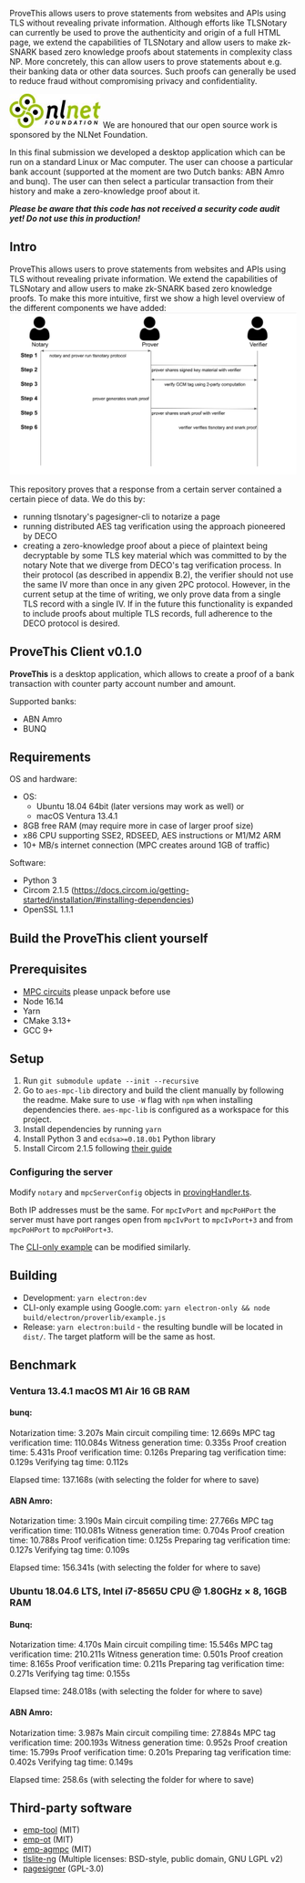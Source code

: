 ProveThis allows users to prove statements from websites and APIs using TLS without revealing private information. Although efforts like TLSNotary can currently be used to prove the authenticity and origin of a full HTML page, we extend the capabilities of TLSNotary and allow users to make zk-SNARK based zero knowledge proofs about statements in complexity class NP. More concretely, this can allow users to prove statements about e.g. their banking data or other data sources. Such proofs can generally be used to reduce fraud without compromising privacy and confidentiality.

![NLNet](/nlnet_logo.png "nlnet_logo")
We are honoured that our open source work is sponsored by the NLNet Foundation.

In this final submission we developed a desktop application which can be run on a standard Linux or Mac computer. The user can choose a particular bank account (supported at the moment are two Dutch banks: ABN Amro and bunq). The user can then select a particular transaction from their history and make a zero-knowledge proof about it.

***Please be aware that this code has not received a security code audit yet! Do not use this in production!***

## Intro 

ProveThis allows users to prove statements from websites and APIs using TLS without revealing private information. We extend the capabilities of TLSNotary and allow users to make zk-SNARK based zero knowledge proofs. To make this more intuitive, first we show a high level overview of the different components we have added:
![Overview](/provethis_overview.png "provethis overview")

This repository proves that a response from a certain server contained a certain piece of data. We do this by:
- running tlsnotary's pagesigner-cli to notarize a page
- running distributed AES tag verification using the approach pioneered by DECO
- creating a zero-knowledge proof about a piece of plaintext being decryptable by some TLS key material which was committed to by the notary
Note that we diverge from DECO's tag verification process. In their protocol (as described in appendix B.2), the verifier should not use the same IV more than once in any given 2PC protocol. However, in the current setup at the time of writing, we only prove data from a single TLS record with a single IV. If in the future this functionality is expanded to include proofs about multiple TLS records, full adherence to the DECO protocol is desired.


## ProveThis Client v0.1.0

**ProveThis** is a desktop application, which allows to create a proof of a bank transaction with counter party account number and amount.

Supported banks:
- ABN Amro
- BUNQ

## Requirements

OS and hardware:
- OS:
  - Ubuntu 18.04 64bit (later versions may work as well) or 
  - macOS Ventura 13.4.1
- 8GB free RAM (may require more in case of larger proof size)
- x86 CPU supporting SSE2, RDSEED, AES instructions or M1/M2 ARM 
- 10+ MB/s internet connection (MPC creates around 1GB of traffic)

Software:
- Python 3
- Circom 2.1.5 (https://docs.circom.io/getting-started/installation/#installing-dependencies)
- OpenSSL 1.1.1

## Build the ProveThis client yourself

## Prerequisites

- [MPC circuits](./electron/static/mpc_circuits) please unpack before use
- Node 16.14
- Yarn
- CMake 3.13+
- GCC 9+

## Setup

1. Run `git submodule update --init --recursive`
2. Go to `aes-mpc-lib` directory and build the client manually by following the readme. Make sure to use `-W` flag with `npm` when installing dependencies there. `aes-mpc-lib` is configured as a workspace for this project.
3. Install dependencies by running `yarn`
4. Install Python 3 and `ecdsa>=0.18.0b1` Python library
5. Install Circom 2.1.5 following [their guide](https://docs.circom.io/getting-started/installation/#installing-circom)

### Configuring the server

Modify `notary` and `mpcServerConfig` objects in [provingHandler.ts](./electron/handlers/provingHandler.ts).

Both IP addresses must be the same. For `mpcIvPort` and `mpcPoHPort` the server must have port ranges open from `mpcIvPort` to `mpcIvPort+3` and from `mpcPoHPort` to `mpcPoHPort+3`.

The [CLI-only example](electron/proverlib/example.ts) can be modified similarly.

## Building

- Development: `yarn electron:dev`
- CLI-only example using Google.com: `yarn electron-only && node build/electron/proverlib/example.js`
- Release: `yarn electron:build` - the resulting bundle will be located in `dist/`. The target platform will be the same as host.



## Benchmark 

### Ventura 13.4.1 macOS M1 Air 16 GB RAM 

#### bunq:
Notarization time: 3.207s
Main circuit compiling time: 12.669s
MPC tag verification time: 110.084s
Witness generation time: 0.335s
Proof creation time: 5.431s
Proof verification time: 0.126s
Preparing tag verification time: 0.129s
Verifying tag time: 0.112s

Elapsed time: 137.168s (with selecting the folder for where to save)

#### ABN Amro:
Notarization time: 3.190s
Main circuit compiling time: 27.766s
MPC tag verification time: 110.081s
Witness generation time: 0.704s
Proof creation time: 10.788s
Proof verification time: 0.125s
Preparing tag verification time: 0.127s
Verifying tag time: 0.109s

Elapsed time: 156.341s (with selecting the folder for where to save)


### Ubuntu 18.04.6 LTS, Intel i7-8565U CPU @ 1.80GHz × 8, 16GB RAM

#### Bunq:
Notarization time: 4.170s
Main circuit compiling time: 15.546s
MPC tag verification time: 210.211s
Witness generation time: 0.501s
Proof creation time: 8.165s
Proof verification time: 0.211s
Preparing tag verification time: 0.271s
Verifying tag time: 0.155s

Elapsed time: 248.018s (with selecting the folder for where to save)

#### ABN Amro:
Notarization time: 3.987s
Main circuit compiling time: 27.884s
MPC tag verification time: 200.193s
Witness generation time: 0.952s
Proof creation time: 15.799s
Proof verification time: 0.201s
Preparing tag verification time: 0.402s
Verifying tag time: 0.149s

Elapsed time: 258.6s (with selecting the folder for where to save)


## Third-party software

- [emp-tool](https://github.com/emp-toolkit/emp-tool) (MIT)
- [emp-ot](https://github.com/emp-toolkit/emp-ot) (MIT)
- [emp-agmpc](https://github.com/emp-toolkit/emp-agmpc) (MIT)
- [tlslite-ng](https://github.com/tlsfuzzer/tlslite-ng) (Multiple licenses: BSD-style, public domain, GNU LGPL v2)
- [pagesigner](https://github.com/tlsnotary/pagesigner) (GPL-3.0)


